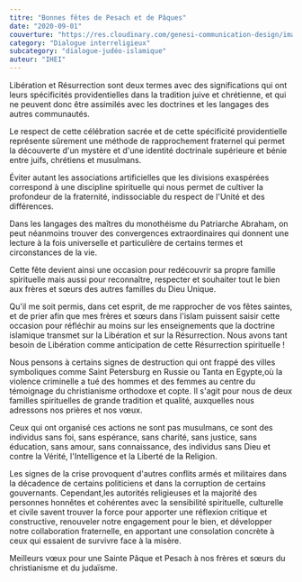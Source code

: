 ```yaml
---
titre: "Bonnes fêtes de Pesach et de Pâques"
date: "2020-09-01"
couverture: "https://res.cloudinary.com/genesi-communication-design/image/upload/v1604586813/ihei/couvertures/dialogue-interreligieux-6_edoed1.jpg"
category: "Dialogue interreligieux"
subcategory: "dialogue-judéo-islamique"
auteur: "IHEI"
---
```


Libération et Résurrection sont deux termes avec des significations qui ont leurs spécificités providentielles dans la tradition juive et chrétienne, et qui ne peuvent donc être assimilés avec les doctrines et les langages des autres communautés. 

Le respect de cette célébration sacrée et de cette spécificité providentielle représente sûrement une méthode de rapprochement fraternel qui permet la découverte d'un mystère et d'une identité doctrinale supérieure et bénie entre juifs, chrétiens et musulmans. 

Éviter autant les associations artificielles que les divisions exaspérées correspond à une discipline spirituelle qui nous permet de cultiver la profondeur de la fraternité, indissociable du respect de l'Unité et des différences. 

Dans les langages des maîtres du monothéisme du Patriarche Abraham, on peut néanmoins trouver des convergences extraordinaires qui donnent une lecture à la fois universelle et particulière de certains termes et circonstances de la vie. 

Cette fête devient ainsi une occasion pour redécouvrir sa propre famille spirituelle mais aussi pour reconnaître, respecter et souhaiter tout le bien aux frères et s&oelig;urs des autres familles du Dieu Unique. 

Qu'il me soit permis, dans cet esprit, de me rapprocher de vos fêtes saintes, et de prier afin que mes frères et s&oelig;urs dans l'islam puissent saisir cette occasion pour réfléchir au moins sur les enseignements que la doctrine islamique transmet sur la Libération et sur la Résurrection. Nous avons tant besoin de Libération comme anticipation de cette Résurrection spirituelle&nbsp;!

Nous pensons à certains signes de destruction qui ont frappé des villes symboliques comme Saint Petersburg en Russie ou Tanta en Egypte,où la violence criminelle a tué des hommes et des femmes au centre du témoignage du christianisme orthodoxe et copte. Il s'agit pour nous de deux familles spirituelles de grande tradition et qualité, auxquelles nous adressons nos prières et nos v&oelig;ux. 

Ceux qui ont organisé ces actions ne sont pas musulmans, ce sont des individus sans foi, sans espérance, sans charité, sans justice, sans éducation, sans amour, sans connaissance, des individus sans Dieu et contre la Vérité, l'Intelligence et la Liberté de la Religion. 

Les signes de la crise provoquent d'autres conflits armés et militaires dans la décadence de certains politiciens et dans la corruption de certains gouvernants. Cependant,les autorités religieuses et la majorité des personnes honnêtes et cohérentes avec la sensibilité spirituelle, culturelle et civile savent trouver la force pour apporter une réflexion critique et constructive, renouveler notre engagement pour le bien, et développer notre collaboration fraternelle, en apportant une consolation concrète à ceux qui essaient de survivre face à la misère. 

Meilleurs v&oelig;ux pour une Sainte Pâque et Pesach à nos frères et s&oelig;urs du christianisme et du judaïsme.
